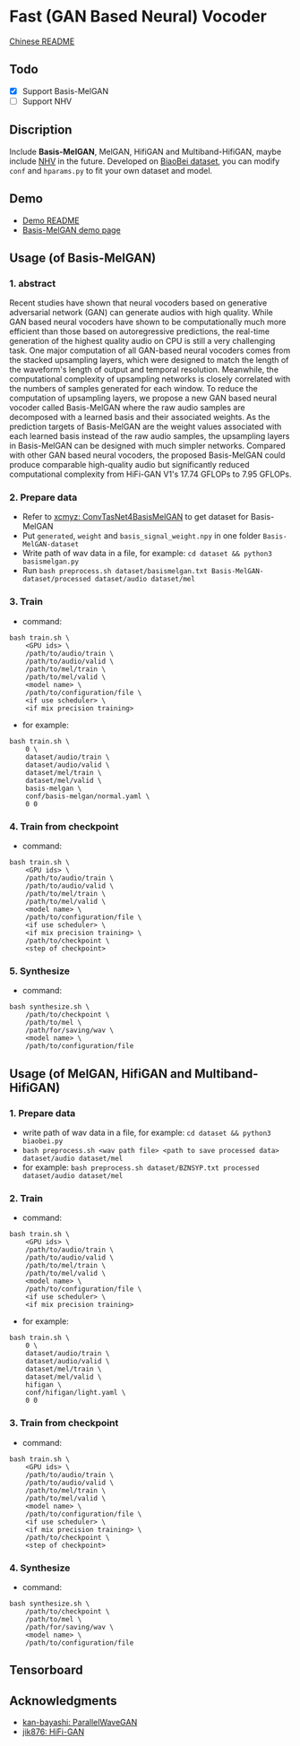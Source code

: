 # Fast (GAN Based Neural) Vocoder
[Chinese README](/resource/README_CN.md)

## Todo

- [x] Support Basis-MelGAN
- [ ] Support NHV

## Discription

Include **Basis-MelGAN**, MelGAN, HifiGAN and Multiband-HifiGAN, maybe include [NHV](https://www.isca-speech.org/archive/Interspeech_2020/pdfs/3188.pdf) in the future. Developed on [BiaoBei dataset](https://www.data-baker.com/#/data/index/source), you can modify `conf` and `hparams.py` to fit your own dataset and model.

## Demo

- [Demo README](/resource/demo/README.md)
- [Basis-MelGAN demo page](https://blog.xcmyz.xyz/demo/)

## Usage (of Basis-MelGAN)

### 1. abstract

Recent studies have shown that neural vocoders based on generative adversarial network (GAN) can generate audios with high quality. While GAN based neural vocoders have shown to be computationally much more efficient than those based on autoregressive predictions, the real-time generation of the highest quality audio on CPU is still a very challenging task. One major computation of all GAN-based neural vocoders comes from the stacked upsampling layers, which were designed to match the length of the waveform's length of output and temporal resolution. Meanwhile, the computational complexity of upsampling networks is closely correlated with the numbers of samples generated for each window. To reduce the computation of upsampling layers, we propose a new GAN based neural vocoder called Basis-MelGAN where the raw audio samples are decomposed with a learned basis and their associated weights. As the prediction targets of Basis-MelGAN are the weight values associated with each learned basis instead of the raw audio samples, the upsampling layers in Basis-MelGAN can be designed with much simpler networks. Compared with other GAN based neural vocoders, the proposed Basis-MelGAN could produce comparable high-quality audio but significantly reduced computational complexity from HiFi-GAN V1's 17.74 GFLOPs to 7.95 GFLOPs.

### 2. Prepare data

- Refer to [xcmyz: ConvTasNet4BasisMelGAN](https://github.com/xcmyz/ConvTasNet4BasisMelGAN) to get dataset for Basis-MelGAN
- Put `generated`, `weight` and `basis_signal_weight.npy` in one folder `Basis-MelGAN-dataset`
- Write path of wav data in a file, for example: ``` cd dataset && python3 basismelgan.py ```
- Run ``` bash preprocess.sh dataset/basismelgan.txt Basis-MelGAN-dataset/processed dataset/audio dataset/mel ```

### 3. Train

- command:
```
bash train.sh \
    <GPU ids> \
    /path/to/audio/train \
    /path/to/audio/valid \
    /path/to/mel/train \
    /path/to/mel/valid \
    <model name> \
    /path/to/configuration/file \
    <if use scheduler> \
    <if mix precision training>
```

- for example:
```
bash train.sh \
    0 \
    dataset/audio/train \
    dataset/audio/valid \
    dataset/mel/train \
    dataset/mel/valid \
    basis-melgan \
    conf/basis-melgan/normal.yaml \
    0 0
```

### 4. Train from checkpoint
- command:
```
bash train.sh \
    <GPU ids> \
    /path/to/audio/train \
    /path/to/audio/valid \
    /path/to/mel/train \
    /path/to/mel/valid \
    <model name> \
    /path/to/configuration/file \
    <if use scheduler> \
    <if mix precision training> \
    /path/to/checkpoint \
    <step of checkpoint>
```

### 5. Synthesize
- command:
```
bash synthesize.sh \
    /path/to/checkpoint \
    /path/to/mel \
    /path/for/saving/wav \
    <model name> \
    /path/to/configuration/file
```

## Usage (of MelGAN, HifiGAN and Multiband-HifiGAN)

### 1. Prepare data

- write path of wav data in a file, for example: ``` cd dataset && python3 biaobei.py ```
- ``` bash preprocess.sh <wav path file> <path to save processed data> dataset/audio dataset/mel ```
- for example: ``` bash preprocess.sh dataset/BZNSYP.txt processed dataset/audio dataset/mel ```

### 2. Train
- command:
```
bash train.sh \
    <GPU ids> \
    /path/to/audio/train \
    /path/to/audio/valid \
    /path/to/mel/train \
    /path/to/mel/valid \
    <model name> \
    /path/to/configuration/file \
    <if use scheduler> \
    <if mix precision training>
```
- for example:
```
bash train.sh \
    0 \
    dataset/audio/train \
    dataset/audio/valid \
    dataset/mel/train \
    dataset/mel/valid \
    hifigan \
    conf/hifigan/light.yaml \
    0 0
```

### 3. Train from checkpoint
- command:
```
bash train.sh \
    <GPU ids> \
    /path/to/audio/train \
    /path/to/audio/valid \
    /path/to/mel/train \
    /path/to/mel/valid \
    <model name> \
    /path/to/configuration/file \
    <if use scheduler> \
    <if mix precision training> \
    /path/to/checkpoint \
    <step of checkpoint>
```

### 4. Synthesize
- command:
```
bash synthesize.sh \
    /path/to/checkpoint \
    /path/to/mel \
    /path/for/saving/wav \
    <model name> \
    /path/to/configuration/file
```

## Tensorboard

## Acknowledgments

- [kan-bayashi: ParallelWaveGAN](https://github.com/kan-bayashi/ParallelWaveGAN)
- [jik876: HiFi-GAN](https://github.com/jik876/hifi-gan)
